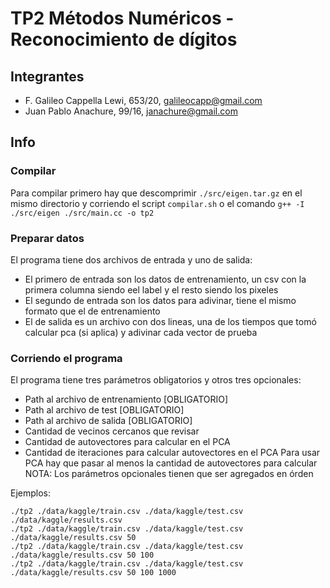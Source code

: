 # TP2 Métodos Numéricos - Reconocimiento de dígitos

## Integrantes

* F. Galileo Cappella Lewi, 653/20, galileocapp@gmail.com
* Juan Pablo Anachure, 99/16, janachure@gmail.com

## Info

### Compilar

Para compilar primero hay que descomprimir `./src/eigen.tar.gz` en el mismo directorio y corriendo el script `compilar.sh` o el comando `g++ -I ./src/eigen ./src/main.cc -o tp2`

### Preparar datos

El programa tiene dos archivos de entrada y uno de salida:
* El primero de entrada son los datos de entrenamiento, un csv con la primera columna siendo eel label y el resto siendo los pixeles 
* El segundo de entrada son los datos para adivinar, tiene el mismo formato que el de entrenamiento
* El de salida es un archivo con dos lineas, una de los tiempos que tomó calcular pca (si aplica) y adivinar cada vector de prueba

### Corriendo el programa

El programa tiene tres parámetros obligatorios y otros tres opcionales:
* Path al archivo de entrenamiento [OBLIGATORIO]
* Path al archivo de test [OBLIGATORIO]
* Path al archivo de salida [OBLIGATORIO]
* Cantidad de vecinos cercanos que revisar
* Cantidad de autovectores para calcular en el PCA
* Cantidad de iteraciones para calcular autovectores en el PCA
Para usar PCA hay que pasar al menos la cantidad de autovectores para calcular  
NOTA: Los parámetros opcionales tienen que ser agregados en órden

Ejemplos:
~~~
./tp2 ./data/kaggle/train.csv ./data/kaggle/test.csv ./data/kaggle/results.csv
./tp2 ./data/kaggle/train.csv ./data/kaggle/test.csv ./data/kaggle/results.csv 50 
./tp2 ./data/kaggle/train.csv ./data/kaggle/test.csv ./data/kaggle/results.csv 50 100 
./tp2 ./data/kaggle/train.csv ./data/kaggle/test.csv ./data/kaggle/results.csv 50 100 1000 
~~~

